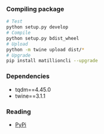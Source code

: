 ### Compiling package
```sh
# Test
python setup.py develop
# Compile
python setup.py bdist_wheel
# Upload
python -m twine upload dist/*
# Upgrade
pip install matillioncli --upgrade
```

### Dependencies
- tqdm==4.45.0
- twine==3.1.1

### Reading
- [PyPi](https://dzone.com/articles/executable-package-pip-install)
